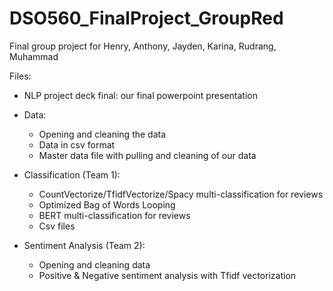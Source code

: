 # DSO560_FinalProject_GroupRed
Final group project for Henry, Anthony, Jayden, Karina, Rudrang, Muhammad

Files: 

- NLP project deck final: our final powerpoint presentation

- Data: 
    - Opening and cleaning the data
    - Data in csv format
    - Master data file with pulling and cleaning of our data
    
- Classification (Team 1):
    - CountVectorize/TfidfVectorize/Spacy multi-classification for reviews 
    - Optimized Bag of Words Looping
    - BERT multi-classification for reviews
    - Csv files

- Sentiment Analysis (Team 2):
    - Opening and cleaning data
    - Positive & Negative sentiment analysis with Tfidf vectorization
